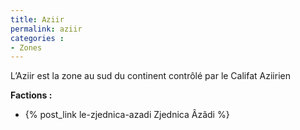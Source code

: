 ```yaml
---
title: Aziir
permalink: aziir
categories :
- Zones
---
```


L’Aziir est la zone au sud du continent contrôlé par le Califat Aziirien

**Factions :**
- {% post_link le-zjednica-azadi Zjednica Âzâdi %}

